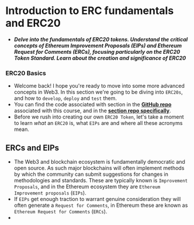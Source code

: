 # Introduction to ERC fundamentals and ERC20
- ***Delve into the fundamentals of ERC20 tokens. Understand the critical concepts of Ethereum Improvement Proposals (EIPs) and Ethereum Request for Comments (ERCs), focusing particularly on the ERC20 Token Standard. Learn about the creation and significance of ERC20***

### ERC20 Basics
- Welcome back! I hope you're ready to move into some more advanced concepts in Web3. In this section we're going to be diving into `ERC20s`, and how to `develop`, `deploy` and `test` them.
- You can find the code associated with section in the **[GitHub repo](https://github.com/Cyfrin/foundry-full-course-cu)** associated with this course, and in the **[section repo specifically](https://github.com/Cyfrin/foundry-erc20-cu)**.
- Before we rush into creating our own `ERC20 Token`, let's take a moment to learn _what_ an `ERC20` is, what `EIPs` are and where all these acronyms mean.

## ERCs and EIPs
- The Web3 and blockchain ecosystem is fundamentally democratic and open source. As such major blockchains will often implement methods by which the community can submit suggestions for changes in methodologies and standards. These are typically known is `Improvement Proposals`, and in the Ethereum ecosystem they are `Ethereum Improvement proposals` (`EIPs`).
- If `EIPs` get enough traction to warrant genuine consideration they will often generate a `Request for Comments`, in Ethereum these are known as `Ethereum Request for Comments` (`ERCs`).
- 